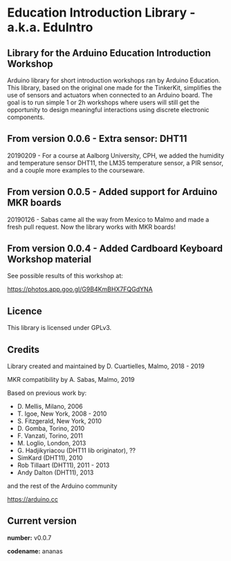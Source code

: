 # Education Introduction Library - a.k.a. EduIntro

## Library for the Arduino Education Introduction Workshop

Arduino library for short introduction workshops ran by Arduino Education. This library, based on the original one made for the TinkerKit, simplifies the use of sensors and actuators when connected to an Arduino board. The goal is to run simple 1 or 2h workshops where users will still get the opportunity to design meaningful interactions using discrete electronic components.

## From version 0.0.6 - Extra sensor: DHT11

20190209 - For a course at Aalborg University, CPH, we added the humidity and temperature sensor DHT11, the LM35 temperature sensor, a PIR sensor, and a couple more examples to the courseware.

## From version 0.0.5 - Added support for Arduino MKR boards

20190126 - Sabas came all the way from Mexico to Malmo and made a fresh pull request. Now the library works with MKR boards!

## From version 0.0.4 - Added Cardboard Keyboard Workshop material

See possible results of this workshop at:

https://photos.app.goo.gl/G9B4KmBHX7FQGdYNA

## Licence

This library is licensed under GPLv3.

## Credits

Library created and maintained by D. Cuartielles, Malmo, 2018 - 2019

MKR compatibility by A. Sabas, Malmo, 2019

Based on previous work by:
- D. Mellis, Milano, 2006
- T. Igoe, New York, 2008 - 2010
- S. Fitzgerald, New York, 2010
- D. Gomba, Torino, 2010
- F. Vanzati, Torino, 2011
- M. Loglio, London, 2013
- G. Hadjikyriacou (DHT11 lib originator), ??
- SimKard (DHT11), 2010
- Rob Tillaart (DHT11), 2011 - 2013
- Andy Dalton (DHT11), 2013

and the rest of the Arduino community

https://arduino.cc

## Current version

**number:** v0.0.7

**codename:** ananas
